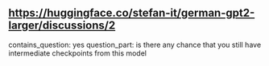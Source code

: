 ## https://huggingface.co/stefan-it/german-gpt2-larger/discussions/2

contains_question: yes
question_part: is there any chance that you still have intermediate checkpoints from this model